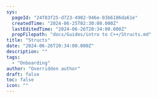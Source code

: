 ```yaml
---
sys:
  pageId: "24f83f25-d723-4902-946e-03b6186da61e"
  createdTime: "2024-06-25T02:30:00.000Z"
  lastEditedTime: "2024-06-26T20:34:00.000Z"
  propFilepath: "docs/Guides/intro to C++/Structs.md"
title: "Structs"
date: "2024-06-26T20:34:00.000Z"
description: ""
tags:
  - "Onboarding"
author: "Overridden author"
draft: false
toc: false
icon: ""
---
```


